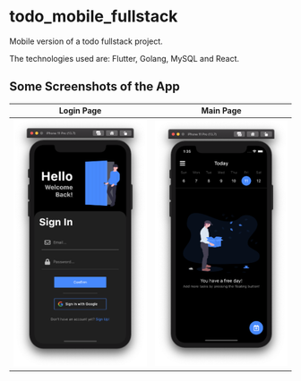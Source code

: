 # todo_mobile_fullstack

Mobile version of a todo fullstack project.

The technologies used are: Flutter, Golang, MySQL and React.

## Some Screenshots of the App

Login Page                      |  Main Page
:------------------------------:|:------------------------------:
![](screenshots/loginpage.png)  |  ![](screenshots/mainpage.png)
